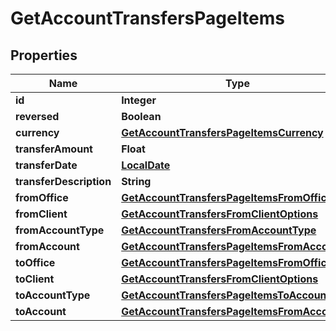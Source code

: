 

# GetAccountTransfersPageItems

## Properties

Name | Type | Description | Notes
------------ | ------------- | ------------- | -------------
**id** | **Integer** |  |  [optional]
**reversed** | **Boolean** |  |  [optional]
**currency** | [**GetAccountTransfersPageItemsCurrency**](GetAccountTransfersPageItemsCurrency.md) |  |  [optional]
**transferAmount** | **Float** |  |  [optional]
**transferDate** | [**LocalDate**](LocalDate.md) |  |  [optional]
**transferDescription** | **String** |  |  [optional]
**fromOffice** | [**GetAccountTransfersPageItemsFromOffice**](GetAccountTransfersPageItemsFromOffice.md) |  |  [optional]
**fromClient** | [**GetAccountTransfersFromClientOptions**](GetAccountTransfersFromClientOptions.md) |  |  [optional]
**fromAccountType** | [**GetAccountTransfersFromAccountType**](GetAccountTransfersFromAccountType.md) |  |  [optional]
**fromAccount** | [**GetAccountTransfersPageItemsFromAccount**](GetAccountTransfersPageItemsFromAccount.md) |  |  [optional]
**toOffice** | [**GetAccountTransfersPageItemsFromOffice**](GetAccountTransfersPageItemsFromOffice.md) |  |  [optional]
**toClient** | [**GetAccountTransfersFromClientOptions**](GetAccountTransfersFromClientOptions.md) |  |  [optional]
**toAccountType** | [**GetAccountTransfersPageItemsToAccountType**](GetAccountTransfersPageItemsToAccountType.md) |  |  [optional]
**toAccount** | [**GetAccountTransfersPageItemsFromAccount**](GetAccountTransfersPageItemsFromAccount.md) |  |  [optional]



